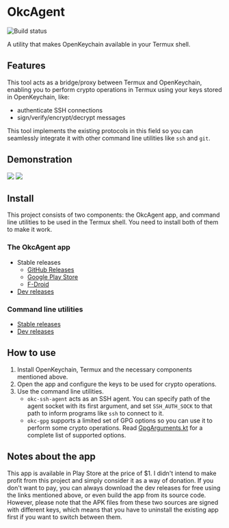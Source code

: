 # OkcAgent

![Build status](https://github.com/DDoSolitary/OkcAgent/workflows/.github/workflows/build.yml/badge.svg)

A utility that makes OpenKeychain available in your Termux shell.

## Features

This tool acts as a bridge/proxy between Termux and OpenKeychain, enabling you to perform crypto operations in Termux using your keys stored in OpenKeychain, like:

- authenticate SSH connections
- sign/verify/encrypt/decrypt messages

This tool implements the existing protocols in this field so you can seamlessly integrate it with other command line utilities like `ssh` and `git`.

## Demonstration

![](https://i.ibb.co/xsSP7X7/okc-ssh-agent-demo.gif)
![](https://i.ibb.co/DYFcYqD/okc-gpg-demo.gif)

## Install

This project consists of two components: the OkcAgent app, and command line utilities to be used in the Termux shell. You need to install both of them to make it work.

### The OkcAgent app

- Stable releases
  - [GitHub Releases](https://github.com/DDoSolitary/OkcAgent/releases)
  - [Google Play Store](https://play.google.com/store/apps/details?id=org.ddosolitary.okcagent)
  - [F-Droid](https://f-droid.org/packages/org.ddosolitary.okcagent/)
- [Dev releases](https://dl.bintray.com/ddosolitary/dev-releases/OkcAgent/)

### Command line utilities

- [Stable releases](https://github.com/DDoSolitary/okc-agents/releases)
- [Dev releases](https://dl.bintray.com/ddosolitary/dev-releases/okc-agents/)

## How to use

1. Install OpenKeychain, Termux and the necessary components mentioned above.
2. Open the app and configure the keys to be used for crypto operations.
3. Use the command line utilities.
    - `okc-ssh-agent` acts as an SSH agent. You can specify path of the agent socket with its first argument, and set `SSH_AUTH_SOCK` to that path to inform programs like `ssh` to connect to it.
    - `okc-gpg` supports a limited set of GPG options so you can use it to perform some crypto operations. Read [GpgArguments.kt](https://github.com/DDoSolitary/OkcAgent/blob/master/app/src/main/java/org/ddosolitary/okcagent/gpg/GpgArguments.kt) for a complete list of supported options.


## Notes about the app

This app is available in Play Store at the price of $1. I didn't intend to make profit from this project and simply consider it as a way of donation. If you don't want to pay, you can always download the dev releases for free using the links mentioned above, or even build the app from its source code. However, please note that the APK files from these two sources are signed with different keys, which means that you have to uninstall the existing app first if you want to switch between them.
